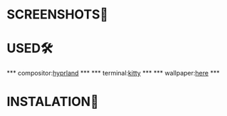 # SCREENSHOTS🌲


# USED🛠️
*** compositor:[hyprland](https://github.com/hyprwm/Hyprland) ***
*** terminal:[kitty](https://github.com/kovidgoyal/kitty) ***
*** wallpaper:[here](https://wallhaven.cc/w/76evl9) ***
# INSTALATION📮

